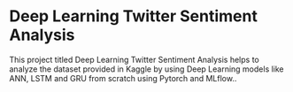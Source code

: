 # Deep Learning Twitter Sentiment Analysis
This project titled Deep Learning Twitter Sentiment Analysis helps to analyze the dataset provided in Kaggle by using Deep Learning models like ANN, LSTM and GRU from scratch using Pytorch and MLflow..
